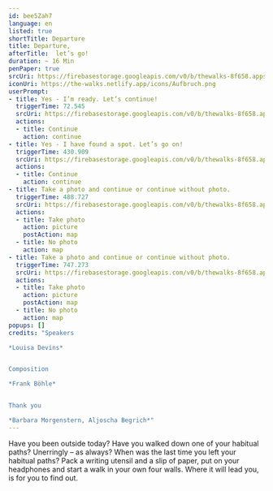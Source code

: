 ```yaml
---
id: bee5Zah7
language: en
listed: true
shortTitle: Departure
title: Departure,
afterTitle:  let’s go!
duration: ~ 16 Min
penPaper: true
srcUri: https://firebasestorage.googleapis.com/v0/b/thewalks-8f658.appspot.com/o/static%2Fmedias%2Fen_bee5Zah7.mp3?alt=media&token=0a51a0e1-f911-439b-a616-627685bc1786
iconUri: https://the-walks.netlify.app/icons/Aufbruch.png
userPrompt:
- title: Yes - I’m ready. Let’s continue!
  triggerTime: 72.545
  srcUri: https://firebasestorage.googleapis.com/v0/b/thewalks-8f658.appspot.com/o/static%2Fmedias%2Fde_bee5Zah7_loop_1.mp3?alt=media&token=7e3d611e-0b3a-44f2-b07e-e52771cfee1c
  actions:
  - title: Continue
    action: continue
- title: Yes - I have found a spot. Let’s go on!
  triggerTime: 430.909
  srcUri: https://firebasestorage.googleapis.com/v0/b/thewalks-8f658.appspot.com/o/static%2Fmedias%2Fde_bee5Zah7_loop_2.mp3?alt=media&token=9ab059fc-f3c2-4cd5-9fc1-e6300d589c4e
  actions:
  - title: Continue
    action: continue
- title: Take a photo and continue or continue without photo.
  triggerTime: 488.727
  srcUri: https://firebasestorage.googleapis.com/v0/b/thewalks-8f658.appspot.com/o/static%2Fmedias%2Fde_bee5Zah7_loop_3.mp3?alt=media&token=60fd6ca1-e598-42ce-a095-7e563aa07ffb
  actions:
  - title: Take photo
    action: picture
    postAction: map
  - title: No photo
    action: map
- title: Take a photo and continue or continue without photo.
  triggerTime: 747.273
  srcUri: https://firebasestorage.googleapis.com/v0/b/thewalks-8f658.appspot.com/o/static%2Fmedias%2Fde_bee5Zah7_loop_4.mp3?alt=media&token=b617fc73-ee6c-4668-af4a-01c7eea98990
  actions:
  - title: Take photo
    action: picture
    postAction: map
  - title: No photo
    action: map
popups: []
credits: "Speakers

*Louisa Devins*


Composition

*Frank Böhle*


Thank you

*Barbara Morgenstern, Aljoscha Begrich*"
---
```

Have you been outside today? Have you walked down one of your habitual paths? Unerringly – as always? When was the last time you left your habitual paths? Pack a writing utensil and a slip of paper, put on your headphones and start a walk in your own four walls. Where it will lead you, is for you to find out.

